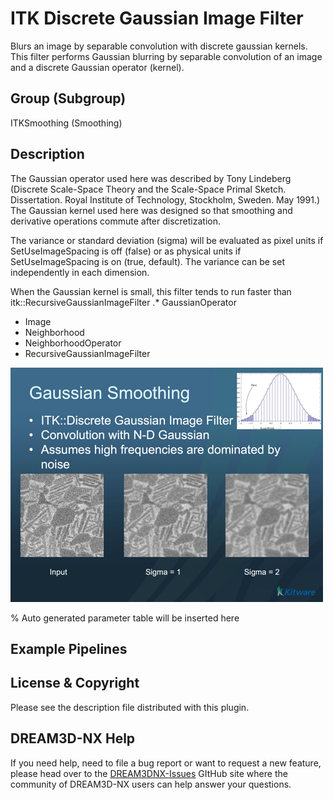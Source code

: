 # ITK Discrete Gaussian Image Filter

Blurs an image by separable convolution with discrete gaussian kernels. This filter performs Gaussian blurring by separable convolution of an image and a discrete Gaussian operator (kernel).

## Group (Subgroup)

ITKSmoothing (Smoothing)

## Description

The Gaussian operator used here was described by Tony Lindeberg (Discrete Scale-Space Theory and the Scale-Space Primal Sketch. Dissertation. Royal Institute of Technology, Stockholm, Sweden. May 1991.) The Gaussian kernel used here was designed so that smoothing and derivative operations commute after discretization.

The variance or standard deviation (sigma) will be evaluated as pixel units if SetUseImageSpacing is off (false) or as physical units if SetUseImageSpacing is on (true, default). The variance can be set independently in each dimension.

When the Gaussian kernel is small, this filter tends to run faster than itk::RecursiveGaussianImageFilter .* GaussianOperator

- Image
- Neighborhood
- NeighborhoodOperator
- RecursiveGaussianImageFilter

![](Images/ITKDiscreteGaussianImageFilter.png)

% Auto generated parameter table will be inserted here

## Example Pipelines

## License & Copyright

Please see the description file distributed with this plugin.

## DREAM3D-NX Help

If you need help, need to file a bug report or want to request a new feature, please head over to the [DREAM3DNX-Issues](https://github.com/BlueQuartzSoftware/DREAM3DNX-Issues/discussions) GItHub site where the community of DREAM3D-NX users can help answer your questions.
